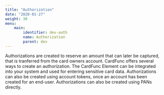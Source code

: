 ```yaml
---
title: "Authorization"
date: "2020-01-27"
weight: 30
menu: 
    main:
        identifier: dev-auth
        name: Authorization
        parent: dev
---
```

Authorizations are created to reserve an amount that can later be captured, that is tranferred from the card owners account. CardFunc offers several ways to create an authorization. The CardFunc Element can be integrated into your system and used for entering sensitive card data. Authorizations can also be created using account tokens, once an account has been created for an end-user. Authorizations can also be created using PANs directly.
